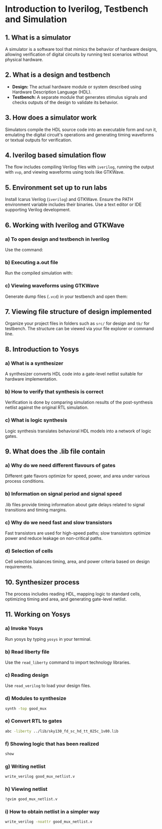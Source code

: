 # Introduction to Iverilog, Testbench and Simulation

## 1. What is a simulator
A simulator is a software tool that mimics the behavior of hardware designs, allowing verification of digital circuits by running test scenarios without physical hardware.

## 2. What is a design and testbench
- **Design:** The actual hardware module or system described using Hardware Description Language (HDL).
- **Testbench:** A separate module that generates stimulus signals and checks outputs of the design to validate its behavior.

## 3. How does a simulator work
Simulators compile the HDL source code into an executable form and run it, emulating the digital circuit's operations and generating timing waveforms or textual outputs for verification.

## 4. Iverilog based simulation flow
The flow includes compiling Verilog files with `iverilog`, running the output with `vvp`, and viewing waveforms using tools like GTKWave.

## 5. Environment set up to run labs
Install Icarus Verilog (`iverilog`) and GTKWave. Ensure the PATH environment variable includes their binaries. Use a text editor or IDE supporting Verilog development.

## 6. Working with Iverilog and GTKWave

### a) To open design and testbench in Iverilog
Use the command:

### b) Executing a.out file
Run the compiled simulation with:

### c) Viewing waveforms using GTKWave
Generate dump files (`.vcd`) in your testbench and open them:

## 7. Viewing file structure of design implemented
Organize your project files in folders such as `src/` for design and `tb/` for testbench. The structure can be viewed via your file explorer or command line.

## 8. Introduction to Yosys

### a) What is a synthesizer
A synthesizer converts HDL code into a gate-level netlist suitable for hardware implementation.

### b) How to verify that synthesis is correct
Verification is done by comparing simulation results of the post-synthesis netlist against the original RTL simulation.

### c) What is logic synthesis
Logic synthesis translates behavioral HDL models into a network of logic gates.

## 9. What does the .lib file contain

### a) Why do we need different flavours of gates
Different gate flavors optimize for speed, power, and area under various process conditions.

### b) Information on signal period and signal speed
.lib files provide timing information about gate delays related to signal transitions and timing margins.

### c) Why do we need fast and slow transistors
Fast transistors are used for high-speed paths; slow transistors optimize power and reduce leakage on non-critical paths.

### d) Selection of cells
Cell selection balances timing, area, and power criteria based on design requirements.

## 10. Synthesizer process
The process includes reading HDL, mapping logic to standard cells, optimizing timing and area, and generating gate-level netlist.

## 11. Working on Yosys

### a) Invoke Yosys
Run yosys by typing `yosys` in your terminal.

### b) Read liberty file
Use the `read_liberty` command to import technology libraries.

### c) Reading design
Use `read_verilog` to load your design files.

### d) Modules to synthesize
```bash
synth -top good_mux
```

### e) Convert RTL to gates
```bash
abc -liberty ../lib/sky130_fd_sc_hd_tt_025c_1v80.lib
```

### f) Showing logic that has been realized
```bash
show
```
### g) Writing netlist
```bash
write_verilog good_mux_netlist.v
```

### h) Viewing netlist
```bash
!gvim good_mux_netlist.v
```

### i) How to obtain netlist in a simpler way
```bash 
write_verilog -noattr good_mux_netlist.v
```

